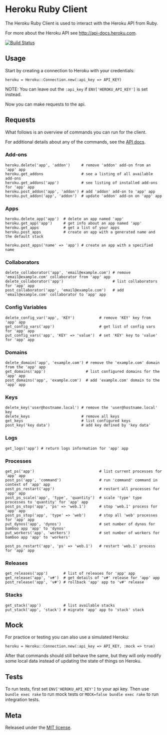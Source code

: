 Heroku Ruby Client
==================

The Heroku Ruby Client is used to interact with the Heroku API from Ruby.

For more about the Heroku API see <http://api-docs.heroku.com>.

[![Build Status](https://secure.travis-ci.org/heroku/heroku.rb.png)](https://secure.travis-ci.org/heroku/heroku.rb)

Usage
-----

Start by creating a connection to Heroku with your credentials:

    heroku = Heroku::Connection.new(:api_key => API_KEY)

NOTE: You can leave out the `:api_key` if `ENV['HEROKU_API_KEY']` is set instead.

Now you can make requests to the api.

Requests
--------

What follows is an overview of commands you can run for the client.

For additional details about any of the commands, see the [API docs](http://api-docs.heroku.com).

### Add-ons

    heroku.delete('app', 'addon')     # remove 'addon' add-on from an 'app' app
    heroku.get_addons                 # see a listing of all available add-ons
    heroku.get_addons('app')          # see listing of installed add-ons for 'app' app
    heroku.post_addon('app', 'addon') # add 'addon' add-on to 'app' app
    heroku.put_addon('app', 'addon')  # update 'addon' add-on on 'app' app

### Apps

    heroku.delete_app('app')  # delete an app named 'app'
    heroku.get_app('app')     # get info about an app named 'app'
    heroku.get_apps           # get a list of your apps
    heroku.post_apps          # create an app with a generated name and the default stack

    heroku.post_apps('name' => 'app') # create an app with a specified name

### Collaborators

    delete_collaborator('app', 'email@example.com') # remove 'email@example.com' collaborator from 'app' app
    delete_collaborator('app')                      # list collaborators for 'app' app
    post_collaborator('app', 'email@example.com')   # add 'email@example.com' collaborator to 'app' app

### Config Variables

    delete_config_var('app', 'KEY')           # remove 'KEY' key from 'app' app
    get_config_vars('app')                    # get list of config vars for 'app' app
    put_config_vars('app', 'KEY' => 'value')  # set 'KEY' key to 'value' for 'app' app

### Domains

    delete_domain('app', 'example.com') # remove the 'example.com' domain from the 'app' app
    get_domains('app')                  # list configured domains for the 'app' app
    post_domains('app', 'example.com')  # add 'example.com' domain to the 'app' app

### Keys

    delete_key('user@hostname.local') # remove the 'user@hostname.local' key
    delete_keys                       # remove all keys
    get_keys                          # list configured keys
    post_key('key data')              # add key defined by 'key data'

### Logs

    get_logs('app') # return logs information for 'app' app

### Processes

    get_ps('app')                             # list current processes for 'app' app
    post_ps('app', 'command')                 # run 'command' command in context of 'app' app
    post_ps_restart('app')                    # restart all processes for 'app' app
    post_ps_scale('app', 'type', 'quantity')  # scale 'type' type processes to 'quantity' for 'app' app
    post_ps_stop('app', 'ps' => 'web.1')      # stop 'web.1' process for 'app' app
    post_ps_stop('app', 'type' => 'web')      # stop all 'web' processes for 'app' app
    put_dynos('app', 'dynos')                 # set number of dynos for bamboo app 'app' to 'dynos'
    put_workers('app', 'workers')             # set number of workers for bamboo app 'app' to 'workers'

    post_ps_restart('app', 'ps' => 'web.1')   # restart 'web.1' process for 'app' app

### Releases

    get_releases('app')       # list of releases for 'app' app
    get_release('app', 'v#')  # get details of 'v#' release for 'app' app
    post_release('app', 'v#') # rollback 'app' app to 'v#' release

### Stacks

    get_stack('app')          # list available stacks
    put_stack('app', 'stack') # migrate 'app' app to 'stack' stack


Mock
----

For practice or testing you can also use a simulated Heroku:

    heroku = Heroku::Connection.new(:api_key => API_KEY, :mock => true)

After that commands should still behave the same, but they will only modify some local data instead of updating the state of things on Heroku.

Tests
-----

To run tests, first set `ENV['HEROKU_API_KEY']` to your api key.  Then use `bundle exec rake` to run mock tests or `MOCK=false bundle exec rake` to run integration tests.

Meta
----

Released under the [MIT license](http://www.opensource.org/licenses/mit-license.php).

